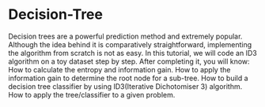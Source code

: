 # Decision-Tree
Decision trees are a powerful prediction method and extremely popular. Although the idea behind it is comparatively straightforward, implementing the algorithm from scratch is not as easy. In this tutorial, we will code an ID3 algorithm on a toy dataset step by step. After completing it, you will know:  How to calculate the entropy and information gain. How to apply the information gain to determine the root node for a sub-tree. How to build a decision tree classifier by using ID3(Iterative Dichotomiser 3) algorithm. How to apply the tree/classifier to a given problem.
